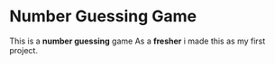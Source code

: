 # Number Guessing Game
This is a **number guessing** game 
As a **fresher** i made this as my first project.
